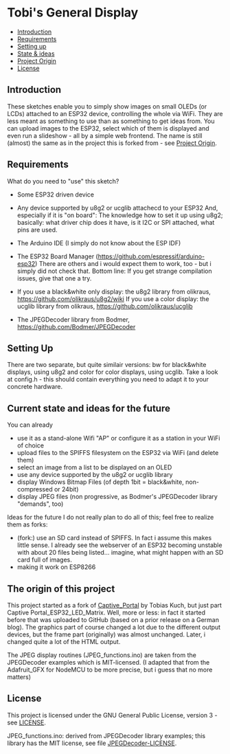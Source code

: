 # Tobi's General Display

[tocstart]: # (toc start)

  * [Introduction](#introduction)
  * [Requirements](#requirements)
  * [Setting up](#setting-up)
  * [State & ideas](#Current-state-and-ideas-for-the-future)
  * [Project Origin](#The-origin-of-this-project)
  * [License](#license)

[tocend]: # (toc end)

## Introduction

These sketches enable you to simply show images on small OLEDs (or LCDs) attached to an ESP32 device, controlling the whole via WiFi.
They are less meant as something to use than as something to get ideas from. 
You can upload images to the ESP32, select which of them is displayed and even run a slideshow - all by a simple web frontend.
The name is still (almost) the same as in the project this is forked from - see [Project Origin](#The-origin-of-this-project).

## Requirements

What do you need to "use" this sketch?

* Some ESP32 driven device

* Any device supported by u8g2 or ucglib attachecd to your ESP32
  And, especially if it is "on board": The knowledge how to set it up using u8g2; basically: what driver chip does it have, is it I2C or SPI attached, what pins are used.

* The Arduino IDE
  (I simply do not know about the ESP IDF)

* The ESP32 Board Manager (https://github.com/espressif/arduino-esp32)
  There are others and i would expect them to work, too - but i simply did not check that. 
  Bottom line: If you get strange compilation issues, give that one a try.
  
* If you use a black&white only display: the u8g2 library from olikraus, https://github.com/olikraus/u8g2/wiki
  If you use a color display: the ucglib library from olikraus, https://github.com/olikraus/ucglib

* The JPEGDecoder library from Bodmer, https://github.com/Bodmer/JPEGDecoder

## Setting Up

There are two separate, but quite similair versions: bw for black&white displays, using u8g2 and color for color displays, using ucglib.
Take a look at config.h - this should contain everything you need to adapt it to your concrete hardware.

## Current state and ideas for the future

You can already
* use it as a stand-alone Wifi "AP" or configure it as a station in your WiFi of choice
* upload files to the SPIFFS filesystem on the ESP32 via WiFi (and delete them)
* select an image from a list to be displayed on an OLED
* use any device supported by the u8g2 or ucglib library
* display Windows Bitmap Files (of depth 1bit = black&white, non-compressed or 24bit)
* display JPEG files (non progressive, as Bodmer's JPEGDecoder library "demands", too)

Ideas for the future
I do not really plan to do all of this; feel free to realize them as forks:
* (fork:) use an SD card instead of SPIFFS.
  In fact i assume this makes little sense. I already see the webserver of an ESP32 becoming unstable with about 20 files being listed... imagine, what might happen with an SD card full of images.
* making it work on ESP8266

## The origin of this project
This project started as a fork of [Captive_Portal](https://github.com/KuchTo/Captive_Portal) by Tobias Kuch, but just part Captive Portal_ESP32_LED_Matrix.
Well, more or less: in fact it started before that was uploaded to GitHub (based on a prior release on a German blog).
The graphics part of course changed a lot due to the different output devices, but the frame part (originally) was almost unchanged. Later, i changed quite a lot of the HTML output.

The JPEG display routines (JPEG_functions.ino) are taken from the JPEGDecoder examples which is MIT-licensed.
(I adapted that from the Adafruit_GFX for NodeMCU to be more precise, but i guess that no more matters)

## License

This project is licensed under the GNU General Public License, version 3 - see [LICENSE](./LICENSE).

JPEG_functions.ino: derived from JPEGDecoder library examples; this library has the MIT license, see file [JPEGDecoder-LICENSE](./JPEGDecoder-LICENSE).
